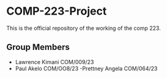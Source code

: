 # COMP-223-Project
This is the official repository of the working of the comp 223.

## Group Members
- Lawrence Kimani COM/009/23
- Paul Akelo COM/OO8/23
-Prettney Angela COM/064/23
